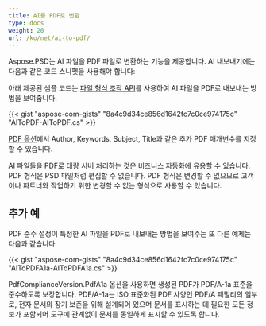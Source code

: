 ```yaml
---
title: AI를 PDF로 변환
type: docs
weight: 20
url: /ko/net/ai-to-pdf/
---
```


Aspose.PSD는 AI 파일을 PDF 파일로 변환하는 기능을 제공합니다. AI 내보내기에는 다음과 같은 코드 스니펫을 사용해야 합니다:

아래 제공된 샘플 코드는 [파일 형식 조작 API](/psd/ko/net/manipulate-different-image-file-formats/)를 사용하여 AI 파일을 PDF로 내보내는 방법을 보여줍니다.

{{< gist "aspose-com-gists" "8a4c9d34ce856d1642fc7c0ce974175c" "AIToPDF-AIToPDF.cs" >}}

[PDF 옵션](https://reference.aspose.com/psd/net/aspose.psd.imageoptions/pdfoptions)에서 Author, Keywords, Subject, Title과 같은 추가 PDF 매개변수를 지정할 수 있습니다.

AI 파일들을 PDF로 대량 서버 처리하는 것은 비즈니스 자동화에 유용할 수 있습니다. PDF 형식은 PSD 파일처럼 편집할 수 없습니다. PDF 형식은 변경할 수 없으므로 고객이나 파트너와 작업하기 위한 변경할 수 없는 형식으로 사용할 수 있습니다.

## 추가 예

PDF 준수 설정이 특정한 AI 파일을 PDF로 내보내는 방법을 보여주는 또 다른 예제는 다음과 같습니다:

{{< gist "aspose-com-gists" "8a4c9d34ce856d1642fc7c0ce974175c" "AIToPDFA1a-AIToPDFA1a.cs" >}}

PdfComplianceVersion.PdfA1a 옵션을 사용하면 생성된 PDF가 PDF/A-1a 표준을 준수하도록 보장합니다. PDF/A-1a는 ISO 표준화된 PDF 사양인 PDF/A 패밀리의 일부로, 전자 문서의 장기 보존을 위해 설계되어 있으며 문서를 표시하는 데 필요한 모든 정보가 포함되어 도구에 관계없이 문서를 동일하게 표시할 수 있도록 합니다.
